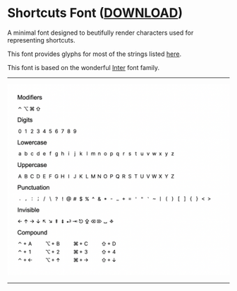# Shortcuts Font ([DOWNLOAD](https://github.com/fabiospampinato/shortcuts-font/tree/master/resources/fonts))

A minimal font designed to beutifully render characters used for representing shortcuts.

This font provides glyphs for most of the strings listed [here](https://github.com/fabiospampinato/shosho/blob/bdc15f7ad2c1619c37f03bc4caac006329f3faa7/src/maps.ts#L646-L817).

This font is based on the wonderful [Inter](https://github.com/rsms/inter) font family.

---

<a href="https://github.com/fabiospampinato/shortcuts-font/tree/master/resources/fonts" title="Download..."><img src="./resources/demo/screenshot.png" width="650" alt="Preview"></a>

---
